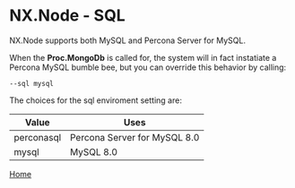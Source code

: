# NX.Node - SQL

NX.Node supports both MySQL and Percona Server for MySQL.

When the **Proc.MongoDb** is called for, the system will in fact instatiate
a Percona MySQL bumble bee, but you can override this behavior by calling:
```
--sql mysql
```

The choices for the sql enviroment setting are:

Value|Uses
-----|----
perconasql|Percona Server for MySQL 8.0
mysql|MySQL 8.0


[Home](../README.md)
